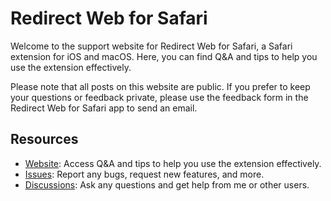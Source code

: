 # Redirect Web for Safari

Welcome to the support website for Redirect Web for Safari, a Safari extension for iOS and macOS. Here, you can find Q&A and tips to help you use the extension effectively.

Please note that all posts on this website are public. If you prefer to keep your questions or feedback private, please use the feedback form in the Redirect Web for Safari app to send an email.

## Resources

- [Website](https://mshibanami.github.io/redirect-web): Access Q&A and tips to help you use the extension effectively.
- [Issues](https://github.com/mshibanami/RedirectWeb/issues): Report any bugs, request new features, and more.
- [Discussions](https://github.com/mshibanami/RedirectWeb/discussions): Ask any questions and get help from me or other users.
